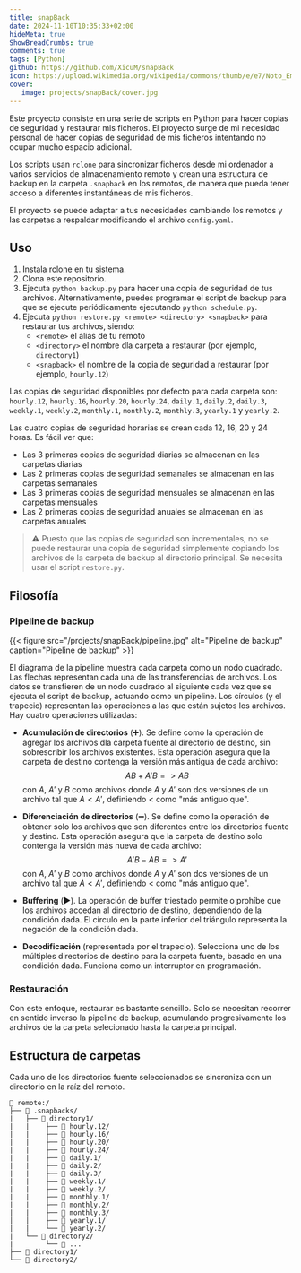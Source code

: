 ```yaml
---
title: snapBack
date: 2024-11-10T10:35:33+02:00
hideMeta: true
ShowBreadCrumbs: true
comments: true
tags: [Python]
github: https://github.com/XicuM/snapBack
icon: https://upload.wikimedia.org/wikipedia/commons/thumb/e/e7/Noto_Emoji_v2.034_1f9e2.svg/240px-Noto_Emoji_v2.034_1f9e2.svg.png
cover:
   image: projects/snapBack/cover.jpg
---
```


Este proyecto consiste en una serie de scripts en Python para hacer copias de seguridad y restaurar mis ficheros. El proyecto surge de mi necesidad personal de hacer copias de seguridad de mis ficheros intentando no ocupar mucho espacio adicional.

Los scripts usan `rclone` para sincronizar ficheros desde mi ordenador a varios servicios de almacenamiento remoto y crean una estructura de backup en la carpeta `.snapback` en los remotos, de manera que pueda tener acceso a diferentes instantáneas de mis ficheros.

El proyecto se puede adaptar a tus necesidades cambiando los remotos y las carpetas a respaldar modificando el archivo `config.yaml`.

## Uso

1. Instala [rclone](https://rclone.org/) en tu sistema.
2. Clona este repositorio.
3. Ejecuta `python backup.py` para hacer una copia de seguridad de tus archivos. Alternativamente, puedes programar el script de backup para que se ejecute periódicamente ejecutando `python schedule.py`.
4. Ejecuta `python restore.py <remote> <directory> <snapback>` para restaurar tus archivos, siendo:
   - `<remote>` el alias de tu remoto
   - `<directory>` el nombre dla carpeta a restaurar (por ejemplo, `directory1`)
   - `<snapback>` el nombre de la copia de seguridad a restaurar (por ejemplo, `hourly.12`)

Las copias de seguridad disponibles por defecto para cada carpeta son: `hourly.12`, `hourly.16`, `hourly.20`, `hourly.24`, `daily.1`, `daily.2`, `daily.3`, `weekly.1`, `weekly.2`, `monthly.1`, `monthly.2`, `monthly.3`, `yearly.1` y `yearly.2`.

Las cuatro copias de seguridad horarias se crean cada 12, 16, 20 y 24 horas. Es fácil ver que:
- Las 3 primeras copias de seguridad diarias se almacenan en las carpetas diarias
- Las 2 primeras copias de seguridad semanales se almacenan en las carpetas semanales
- Las 3 primeras copias de seguridad mensuales se almacenan en las carpetas mensuales
- Las 2 primeras copias de seguridad anuales se almacenan en las carpetas anuales

> ⚠️ Puesto que las copias de seguridad son incrementales, no se puede restaurar una copia de seguridad simplemente copiando los archivos de la carpeta de backup al directorio principal. Se necesita usar el script `restore.py`.

## Filosofía

### Pipeline de backup

{{< figure src="/projects/snapBack/pipeline.jpg" alt="Pipeline de backup" caption="Pipeline de backup" >}}

El diagrama de la pipeline muestra cada carpeta como un nodo cuadrado. Las flechas representan cada una de las transferencias de archivos. Los datos se transfieren de un nodo cuadrado al siguiente cada vez que se ejecuta el script de backup, actuando como un pipeline. Los círculos (y el trapecio) representan las operaciones a las que están sujetos los archivos. Hay cuatro operaciones utilizadas:

- **Acumulación de directorios** (➕). Se define como la operación de agregar los archivos dla carpeta fuente al directorio de destino, sin sobrescribir los archivos existentes. Esta operación asegura que la carpeta de destino contenga la versión más antigua de cada archivo:
    $$ AB + A'B => AB $$
    con $A$, $A'$ y $B$ como archivos donde $A$ y $A'$ son dos versiones de un archivo tal que $A < A'$, definiendo $<$ como "más antiguo que".

- **Diferenciación de directorios** (➖). Se define como la operación de obtener solo los archivos que son diferentes entre los directorios fuente y destino. Esta operación asegura que la carpeta de destino solo contenga la versión más nueva de cada archivo:
    $$ A'B - AB => A' $$
    con $A$, $A'$ y $B$ como archivos donde $A$ y $A'$ son dos versiones de un archivo tal que $A < A'$, definiendo $<$ como "más antiguo que".

- **Buffering** (▶️). La operación de buffer triestado permite o prohíbe que los archivos accedan al directorio de destino, dependiendo de la condición dada. El círculo en la parte inferior del triángulo representa la negación de la condición dada.

- **Decodificación** (representada por el trapecio). Selecciona uno de los múltiples directorios de destino para la carpeta fuente, basado en una condición dada. Funciona como un interruptor en programación.

### Restauración

Con este enfoque, restaurar es bastante sencillo. Solo se necesitan recorrer en sentido inverso la pipeline de backup, acumulando progresivamente los archivos de la carpeta selecionado hasta la carpeta principal.

## Estructura de carpetas

Cada uno de los directorios fuente seleccionados se sincroniza con un directorio en la raíz del remoto.

```
📁 remote:/
├── 📁 .snapbacks/
|   ├── 📁 directory1/
|   |    ├── 📁 hourly.12/
|   |    ├── 📁 hourly.16/
|   |    ├── 📁 hourly.20/
|   |    ├── 📁 hourly.24/
|   |    ├── 📁 daily.1/
|   |    ├── 📁 daily.2/
|   |    ├── 📁 daily.3/
|   |    ├── 📁 weekly.1/
|   |    ├── 📁 weekly.2/
|   |    ├── 📁 monthly.1/
|   |    ├── 📁 monthly.2/
|   |    ├── 📁 monthly.3/
|   |    ├── 📁 yearly.1/
|   |    └── 📁 yearly.2/
|   └── 📁 directory2/   
|        └── 📁 ...       
├── 📁 directory1/
└── 📁 directory2/
```